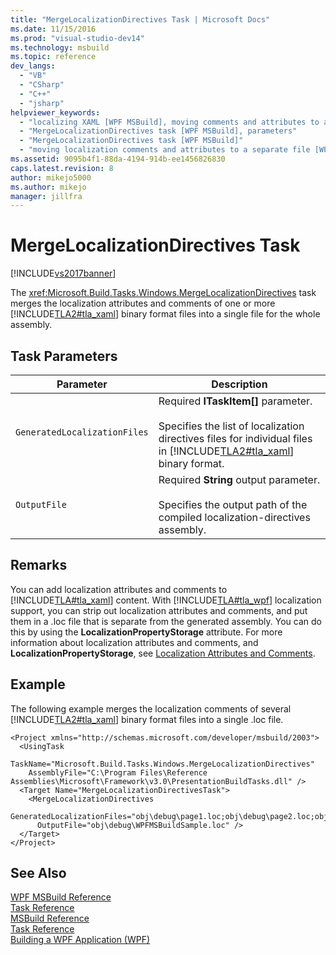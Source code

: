 ```yaml
---
title: "MergeLocalizationDirectives Task | Microsoft Docs"
ms.date: 11/15/2016
ms.prod: "visual-studio-dev14"
ms.technology: msbuild
ms.topic: reference
dev_langs: 
  - "VB"
  - "CSharp"
  - "C++"
  - "jsharp"
helpviewer_keywords: 
  - "localizing XAML [WPF MSBuild], moving comments and attributes to a separate file"
  - "MergeLocalizationDirectives task [WPF MSBuild], parameters"
  - "MergeLocalizationDirectives task [WPF MSBuild]"
  - "moving localization comments and attributes to a separate file [WPF MSBuild]"
ms.assetid: 9095b4f1-88da-4194-914b-ee1456826830
caps.latest.revision: 8
author: mikejo5000
ms.author: mikejo
manager: jillfra
---
```

# MergeLocalizationDirectives Task
[!INCLUDE[vs2017banner](../includes/vs2017banner.md)]

The <xref:Microsoft.Build.Tasks.Windows.MergeLocalizationDirectives> task merges the localization attributes and comments of one or more [!INCLUDE[TLA2#tla_xaml](../includes/tla2sharptla-xaml-md.md)] binary format files into a single file for the whole assembly.  
  
## Task Parameters  
  
|Parameter|Description|  
|---------------|-----------------|  
|`GeneratedLocalizationFiles`|Required **ITaskItem[]** parameter.<br /><br /> Specifies the list of localization directives files for individual files in [!INCLUDE[TLA2#tla_xaml](../includes/tla2sharptla-xaml-md.md)] binary format.|  
|`OutputFile`|Required **String** output parameter.<br /><br /> Specifies the output path of the compiled localization-directives assembly.|  
  
## Remarks  
 You can add localization attributes and comments to [!INCLUDE[TLA#tla_xaml](../includes/tlasharptla-xaml-md.md)] content. With [!INCLUDE[TLA#tla_wpf](../includes/tlasharptla-wpf-md.md)] localization support, you can strip out localization attributes and comments, and put them in a .loc file that is separate from the generated assembly. You can do this by using the **LocalizationPropertyStorage** attribute. For more information about localization attributes and comments, and **LocalizationPropertyStorage**, see [Localization Attributes and Comments](https://msdn.microsoft.com/library/ead2d9ac-b709-4ec1-a924-39927a29d02f).  
  
## Example  
 The following example merges the localization comments of several [!INCLUDE[TLA2#tla_xaml](../includes/tla2sharptla-xaml-md.md)] binary format files into a single .loc file.  
  
```  
<Project xmlns="http://schemas.microsoft.com/developer/msbuild/2003">  
  <UsingTask   
    TaskName="Microsoft.Build.Tasks.Windows.MergeLocalizationDirectives"   
    AssemblyFile="C:\Program Files\Reference Assemblies\Microsoft\Framework\v3.0\PresentationBuildTasks.dll" />  
  <Target Name="MergeLocalizationDirectivesTask">  
    <MergeLocalizationDirectives   
      GeneratedLocalizationFiles="obj\debug\page1.loc;obj\debug\page2.loc;obj\debug\page3.loc"  
      OutputFile="obj\debug\WPFMSBuildSample.loc" />  
  </Target>  
</Project>  
```  
  
## See Also  
 [WPF MSBuild Reference](../msbuild/wpf-msbuild-reference.md)   
 [Task Reference](../msbuild/wpf-msbuild-task-reference.md)   
 [MSBuild Reference](../msbuild/msbuild-reference.md)   
 [Task Reference](../msbuild/msbuild-task-reference.md)   
 [Building a WPF Application (WPF)](https://msdn.microsoft.com/library/a58696fd-bdad-4b55-9759-136dfdf8b91c)
